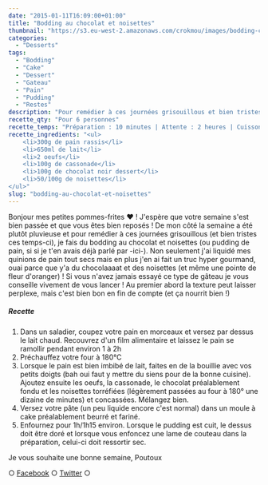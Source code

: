 ```yaml
---
date: "2015-01-11T16:09:00+01:00"
title: "Bodding au chocolat et noisettes"
thumbnail: "https://s3.eu-west-2.amazonaws.com/crokmou/images/bodding-chocolat-noisette-recette-blog-crokmou.jpg"
categories:
  - "Desserts"
tags:
  - "Bodding"
  - "Cake"
  - "Dessert"
  - "Gateau"
  - "Pain"
  - "Pudding"
  - "Restes"
description: "Pour remédier à ces journées grisouillous et bien tristes ces temps-ci, je fais du bodding au chocolat et noisettes (ou pudding de pain)"
recette_qty: "Pour 6 personnes"
recette_temps: "Préparation : 10 minutes | Attente : 2 heures | Cuisson : 1h10"
recette_ingredients: "<ul>
	<li>300g de pain rassis</li>
	<li>650ml de lait</li>
	<li>2 oeufs</li>
	<li>100g de cassonade</li>
	<li>100g de chocolat noir dessert</li>
	<li>50/100g de noisettes</li>
</ul>"
slug: "bodding-au-chocolat-et-noisettes"
---
```


Bonjour mes petites pommes-frites ❤ ! J'espère que votre semaine s'est bien passée et que vous êtes bien reposés ! De mon côté la semaine a été plutôt pluvieuse et pour remédier à ces journées grisouillous (et bien tristes ces temps-ci), je fais du bodding au chocolat et noisettes (ou pudding de pain, si si je t'en avais déjà parlé par -ici-). Non seulement j'ai liquidé mes quinions de pain tout secs mais en plus j'en ai fait un truc hyper gourmand, ouai parce que y'a du chocolaaaat et des noisettes (et même une pointe de fleur d'oranger) ! Si vous n'avez jamais essayé ce type de gâteau je vous conseille vivement de vous lancer ! Au premier abord la texture peut laisser perplexe, mais c'est bien bon en fin de compte (et ça nourrit bien !)

##### Recette

1.  Dans un saladier, coupez votre pain en morceaux et versez par dessus le lait chaud. Recouvrez d'un film alimentaire et laissez le pain se ramollir pendant environ 1 à 2h
2.  Préchauffez votre four à 180°C
3.  Lorsque le pain est bien imbibé de lait, faites en de la bouillie avec vos petits doigts (bah oui faut y mettre du siens pour de la bonne cuisine). Ajoutez ensuite les oeufs, la cassonade, le chocolat préalablement fondu et les noisettes torréfiées (légèrement passées au four à 180° une dizaine de minutes) et concassées. Mélangez bien.
4.  Versez votre pâte (un peu liquide encore c'est normal) dans un moule à cake préalablement beurré et fariné.
5.  Enfournez pour 1h/1h15 environ. Lorsque le pudding est cuit, le dessus doit être doré et lorsque vous enfoncez une lame de couteau dans la préparation, celui-ci doit ressortir sec.

Je vous souhaite une bonne semaine, Poutoux

○ [Facebook](https://www.facebook.com/crokmou.blog) ○ [Twitter](https://twitter.com/Crokmou) ○